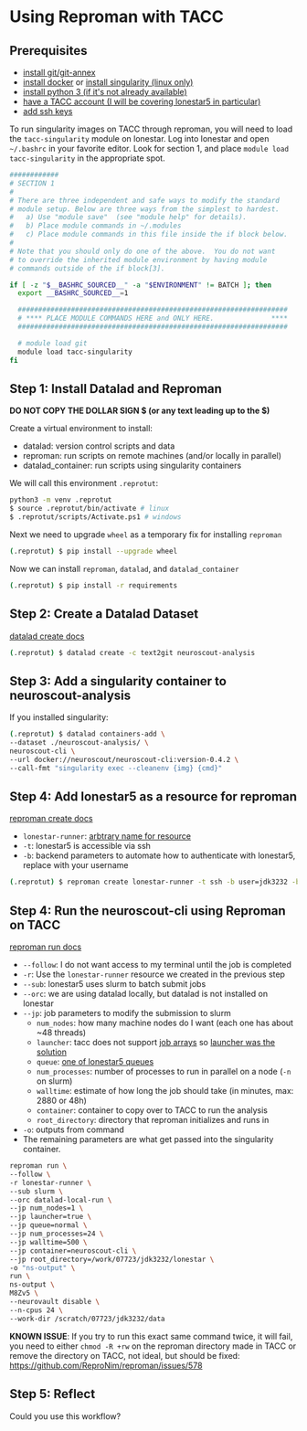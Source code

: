 # Using Reproman with TACC

## Prerequisites

- [install git/git-annex](https://handbook.datalad.org/en/latest/intro/installation.html)
- [install docker](https://docs.docker.com/get-docker/) or [install singularity (linux only)](https://sylabs.io/guides/3.7/admin-guide/admin_quickstart.html#installation-from-source)
- [install python 3 (if it's not already available)](https://www.python.org/downloads/)
- [have a TACC account (I will be covering lonestar5 in particular)](https://portal.tacc.utexas.edu/)
- [add ssh keys](https://docs.github.com/en/github/authenticating-to-github/generating-a-new-ssh-key-and-adding-it-to-the-ssh-agent)

To run singularity images on TACC through reproman, you will need to
load the `tacc-singularity` module on lonestar.
Log into lonestar and open `~/.bashrc` in your favorite editor.
Look for section 1, and place `module load tacc-singularity`
in the appropriate spot.
```bash
############
# SECTION 1
#
# There are three independent and safe ways to modify the standard
# module setup. Below are three ways from the simplest to hardest.
#   a) Use "module save"  (see "module help" for details).
#   b) Place module commands in ~/.modules
#   c) Place module commands in this file inside the if block below.
#
# Note that you should only do one of the above.  You do not want
# to override the inherited module environment by having module
# commands outside of the if block[3].

if [ -z "$__BASHRC_SOURCED__" -a "$ENVIRONMENT" != BATCH ]; then
  export __BASHRC_SOURCED__=1

  ##################################################################
  # **** PLACE MODULE COMMANDS HERE and ONLY HERE.              ****
  ##################################################################

  # module load git
  module load tacc-singularity
fi
```



## Step 1: Install Datalad and Reproman

**DO NOT COPY THE DOLLAR SIGN $ (or any text leading up to the $)**

Create a virtual environment to install:
- datalad: version control scripts and data
- reproman: run scripts on remote machines (and/or locally in parallel)
- datalad_container: run scripts using singularity containers

We will call this environment `.reprotut`:
```bash
python3 -m venv .reprotut
$ source .reprotut/bin/activate # linux
$ .reprotut/scripts/Activate.ps1 # windows
```

Next we need to upgrade `wheel` as a temporary fix for installing `reproman`
```bash
(.reprotut) $ pip install --upgrade wheel
```

Now we can install `reproman`, `datalad`, and `datalad_container`
```bash
(.reprotut) $ pip install -r requirements
```

## Step 2: Create a Datalad Dataset

[datalad create docs](http://docs.datalad.org/en/stable/generated/man/datalad-create.html)
```bash
(.reprotut) $ datalad create -c text2git neuroscout-analysis
```

## Step 3: Add a singularity container to neuroscout-analysis

If you installed singularity:
```bash
(.reprotut) $ datalad containers-add \
--dataset ./neuroscout-analysis/ \
neuroscout-cli \
--url docker://neuroscout/neuroscout-cli:version-0.4.2 \
--call-fmt "singularity exec --cleanenv {img} {cmd}"
```

## Step 4: Add lonestar5 as a resource for reproman

[reproman create docs](https://reproman.readthedocs.io/en/latest/generated/man/reproman-create.html)
- `lonestar-runner`: [arbtrary name for resource](https://homestarrunner.com/)
- `-t`: lonestar5 is accessible via ssh
- `-b`: backend parameters to automate how to authenticate with lonestar5, replace with your username
```bash
(.reprotut) $ reproman create lonestar-runner -t ssh -b user=jdk3232 -b host=ls5.tacc.utexas.edu -b key_filename=~/.ssh/id_rsa
```

## Step 4: Run the neuroscout-cli using Reproman on TACC

[reproman run docs](https://reproman.readthedocs.io/en/latest/execute.html#run)
- `--follow`: I do not want access to my terminal until the job is completed
- `-r`: Use the `lonestar-runner` resource we created in the previous step
- `--sub`: lonestar5 uses slurm to batch submit jobs
- `--orc`: we are using datalad locally, but datalad is not installed on lonestar
- `--jp`: job parameters to modify the submission to slurm
  - `num_nodes`: how many machine nodes do I want (each one has about ~48 threads)
  - `launcher`: tacc does not support [job arrays](https://github.com/ReproNim/reproman/issues/557) so [launcher was the solution](https://github.com/TACC/launcher)
  - `queue`: [one of lonestar5 queues](https://portal.tacc.utexas.edu/user-guides/lonestar5#running-queues)
  - `num_processes`: number of processes to run in parallel on a node (`-n` on slurm)
  - `walltime`: estimate of how long the job should take (in minutes, max: 2880 or 48h)
  - `container`: container to copy over to TACC to run the analysis
  - `root_directory`: directory that reproman initializes and runs in
- `-o`: outputs from command
- The remaining parameters are what get passed into the singularity container.
```bash
reproman run \
--follow \
-r lonestar-runner \
--sub slurm \
--orc datalad-local-run \
--jp num_nodes=1 \
--jp launcher=true \
--jp queue=normal \
--jp num_processes=24 \
--jp walltime=500 \
--jp container=neuroscout-cli \
--jp root_directory=/work/07723/jdk3232/lonestar \
-o "ns-output" \
run \
ns-output \
M8Zv5 \
--neurovault disable \
--n-cpus 24 \
--work-dir /scratch/07723/jdk3232/data
```
**KNOWN ISSUE**: If you try to run this exact same command twice, it will fail, you need to either `chmod -R +rw` on the reproman directory made in TACC or remove the directory on TACC, not ideal, but should be fixed: https://github.com/ReproNim/reproman/issues/578 
## Step 5: Reflect

Could you use this workflow?

